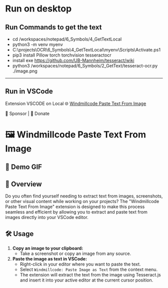 # Run on desktop
## Run Commands to get the text
- cd /workspaces/notepad/6_Symbols/4_GetTextLocal
- python3 -m venv myenv
- C:\projects\OCR\6_Symbols\4_GetTextLocal\myenv\Scripts\Activate.ps1
- pip3 install Pillow torch torchvision tesseractocr
- install exe https://github.com/UB-Mannheim/tesseract/wiki
- python3 /workspaces/notepad/6_Symbols/2_GetText/tesseract-ocr.py ./image.png


---
## Run in VSCode
Extension VSCODE on Local
🌐 [Windmillcode Paste Text From Image](https://marketplace.visualstudio.com/items?itemName=windmillcode-publisher-0.windmillcode-paste-text-from-image)

💖 Sponsor | 💸 Donate

# 🖼️ Windmillcode Paste Text From Image

## 🎥 Demo GIF

## 📄 Overview
Do you often find yourself needing to extract text from images, screenshots, or other visual content while working on your projects? The "Windmillcode Paste Text From Image" extension is designed to make this process seamless and efficient by allowing you to extract and paste text from images directly into your VSCode editor.

## 🛠️ Usage
1. **Copy an image to your clipboard:**
    - Take a screenshot or copy an image from any source.
2. **Paste the image as text in VSCode:**
    - Right-click in your editor where you want to paste the text.
    - Select `Windmillcode: Paste Image as Text` from the context menu.
    - The extension will extract the text from the image using Tesseract.js and insert it into your active editor at the current cursor position.